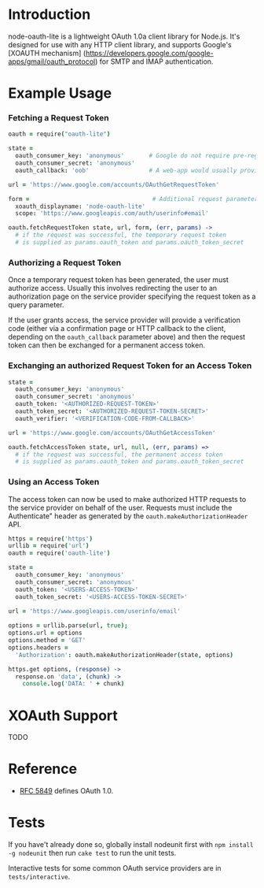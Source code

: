 # Introduction


node-oauth-lite is a lightweight OAuth 1.0a client library for Node.js. It's designed
for use with any HTTP client library, and supports Google's [XOAUTH mechanism]
(https://developers.google.com/google-apps/gmail/oauth_protocol)
for SMTP and IMAP authentication.

# Example Usage

### Fetching a Request Token

```coffee
oauth = require("oauth-lite")

state =
  oauth_consumer_key: 'anonymous'       # Google do not require pre-registration of OAuth clients
  oauth_consumer_secret: 'anonymous'
  oauth_callback: 'oob'                 # A web-app would usually provide the provider a callback URL instead.

url = 'https://www.google.com/accounts/OAuthGetRequestToken'

form =                                   # Additional request parameters specific to Google's API
  xoauth_displayname: 'node-oauth-lite'
  scope: 'https://www.googleapis.com/auth/userinfo#email'     

oauth.fetchRequestToken state, url, form, (err, params) ->
  # if the request was successful, the temporary request token
  # is supplied as params.oauth_token and params.oauth_token_secret

```

### Authorizing a Request Token

Once a temporary request token has been generated, the user must authorize access. Usually this involves
redirecting the user to an authorization page on the service provider specifying the 
request token as a query parameter.

If the user grants access, the service provider will provide a verification code (either via a
confirmation page or HTTP callback to the client, depending on the `oauth_callback` parameter above) and
then the request token can then be exchanged for a permanent access token.

### Exchanging an authorized Request Token for an Access Token

```coffee
state =
  oauth_consumer_key: 'anonymous'
  oauth_consumer_secret: 'anonymous'
  oauth_token: '<AUTHORIZED-REQUEST-TOKEN>'
  oauth_token_secret: '<AUTHORIZED-REQUEST-TOKEN-SECRET>'
  oauth_verifier: '<VERIFICATION-CODE-FROM-CALLBACK>'

url = 'https://www.google.com/accounts/OAuthGetAccessToken'

oauth.fetchAccessToken state, url, null, (err, params) =>
  # if the request was successful, the permanent access token
  # is supplied as params.oauth_token and params.oauth_token_secret

```

### Using an Access Token

The access token can now be used to make authorized HTTP requests to the service provider
on behalf of the user. Requests must include the Authenticate" header as generated
by the `oauth.makeAuthorizationHeader` API.

```coffee
https = require('https')
urllib = require('url')
oauth = require('oauth-lite')

state =
  oauth_consumer_key: 'anonymous'
  oauth_consumer_secret: 'anonymous'
  oauth_token: '<USERS-ACCESS-TOKEN>'
  oauth_token_secret: '<USERS-ACCESS-TOKEN-SECRET>'
  
url = 'https://www.googleapis.com/userinfo/email'

options = urllib.parse(url, true);
options.url = options
options.method = 'GET'
options.headers =
  'Authorization': oauth.makeAuthorizationHeader(state, options)

https.get options, (response) ->
  response.on 'data', (chunk) ->
    console.log('DATA: ' + chunk)
```

# XOAuth Support

TODO

# Reference

 * [RFC 5849](http://tools.ietf.org/html/rfc5849) defines OAuth 1.0.

# Tests

If you have't already done so, globally install nodeunit first with `npm install -g nodeunit` then run `cake test` to run the unit tests.

Interactive tests for some common OAuth service providers are in `tests/interactive`.
